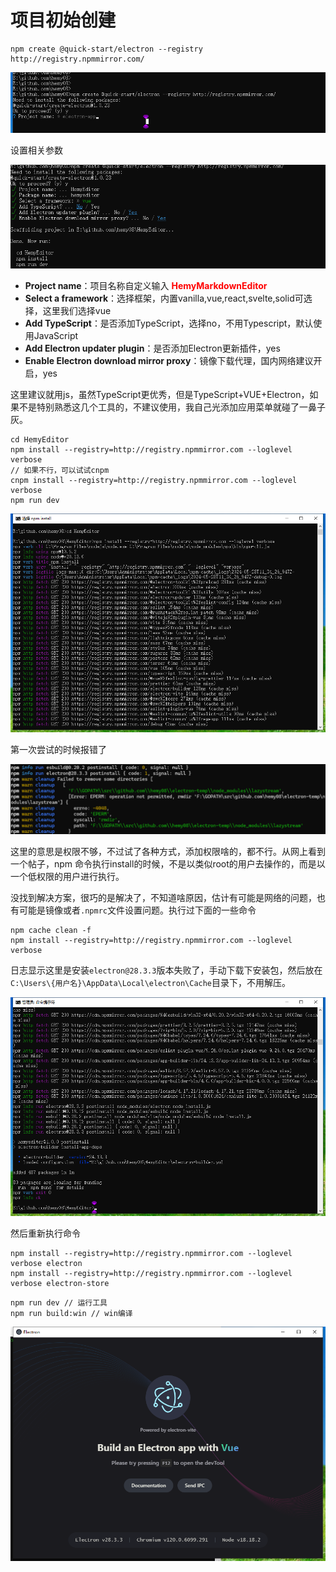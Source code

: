 # 项目初始创建


```
npm create @quick-start/electron --registry http://registry.npmmirror.com/
```

![](images/20240528193303.png)

设置相关参数

![](images/20240528193349.png)

- **Project name**：项目名称自定义输入 <span style="color:rgb(255,0,0);font-weight:bold">HemyMarkdownEditor</span>
- **Select a framework**：选择框架，内置vanilla,vue,react,svelte,solid可选择，这里我们选择vue
- **Add TypeScript**：是否添加TypeScript，选择no，不用Typescript，默认使用JavaScript
- **Add Electron updater plugin**：是否添加Electron更新插件，yes
- **Enable Electron download mirror proxy**：镜像下载代理，国内网络建议开启，yes

这里建议就用js，虽然TypeScript更优秀，但是TypeScript+VUE+Electron，如果不是特别熟悉这几个工具的，不建议使用，我自己光添加应用菜单就碰了一鼻子灰。

```
cd HemyEditor
npm install --registry=http://registry.npmmirror.com --loglevel verbose
// 如果不行，可以试试cnpm
cnpm install --registry=http://registry.npmmirror.com --loglevel verbose
npm run dev
```

![](images/20240528193534.png)

第一次尝试的时候报错了

![](./images/1716802192078_image.png)

这里的意思是权限不够，不过试了各种方式，添加权限啥的，都不行。从网上看到一个帖子，npm 命令执行install的时候，不是以类似root的用户去操作的，而是以一个低权限的用户进行执行。

没找到解决方案，很巧的是解决了，不知道啥原因，估计有可能是网络的问题，也有可能是镜像或者`.npmrc`文件设置问题。执行过下面的一些命令

```
npm cache clean -f
npm install --registry=http://registry.npmmirror.com --loglevel verbose
```

日志显示这里是安装`electron@28.3.3`版本失败了，手动下载下安装包，然后放在`C:\Users\{用户名}\AppData\Local\electron\Cache`目录下，不用解压。

![](images/20240528193600.png)

然后重新执行命令

```
npm install --registry=http://registry.npmmirror.com --loglevel verbose electron
npm install --registry=http://registry.npmmirror.com --loglevel verbose electron-store
```

```
npm run dev // 运行工具
npm run build:win // win编译
```

![](images/20240528193655.png)